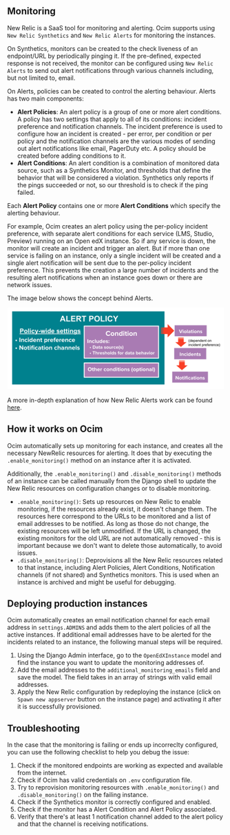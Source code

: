 Monitoring
------------

New Relic is a SaaS tool for monitoring and alerting. Ocim supports using `New Relic Synthetics` and `New Relic Alerts` for monitoring the instances.

On Synthetics, monitors can be created to the check liveness of an endpoint/URL by periodically pinging it. If the pre-defined, expected response is not received, the monitor can be configured using `New Relic Alerts` to send out alert notifications through various channels including, but not limited to, email.

On Alerts, policies can be created to control the alerting behaviour. Alerts has two main components:
* **Alert Policies**: An alert policy is a group of one or more alert conditions. A policy has two settings that apply to all of its conditions: incident preference and notification channels. The incident preference is used to configure how an incident is created - per error, per condition or per policy and the notification channels are the various modes of sending out alert notifications like email, PagerDuty etc. A policy should be created before adding conditions to it.
* **Alert Conditions**: An alert condition is a combination of monitored data source, such as a Synthetics Monitor, and thresholds that define the behavior that will be considered a violation. Synthetics only reports if the pings succeeded or not, so our threshold is to check if the ping failed.

Each **Alert Policy** contains one or more **Alert Conditions**  which specify the alerting behaviour.

For example, Ocim creates an alert policy using the per-policy incident preference, with separate alert conditions for each service (LMS, Studio, Preview) running on an Open edX instance.
So if any service is down, the monitor will create an incident and trigger an alert. But if more than one service is failing on an instance, only a single incident will be created and a single alert notification will be sent due to the per-policy incident preference. This prevents the creation a large number of incidents and the resulting alert notifications when an instance goes down or there are network issues.

The image below shows the concept behind Alerts.

![New Relic Alerts](./images/newrelic-alerts.png)

A more in-depth explanation of how New Relic Alerts work can be found [here](https://docs.newrelic.com/docs/alerts/new-relic-alerts/getting-started/new-relic-alerts-concepts-workflow).

## How it works on Ocim

Ocim automatically sets up monitoring for each instance, and creates all the necessary NewRelic resources for alerting. It does that by executing the `.enable_monitoring()` method on an instance after it is activated.

Additionally, the `.enable_monitoring()` and `.disable_monitoring()` methods of an instance can be called manually from the Django shell to update the New Relic resources on configuration changes or to disable monitoring.

* `.enable_monitoring()`: Sets up resources on New Relic to enable monitoring, if the resources already exist, it doesn't change them. The resources here correspond to the URLs to be monitored and a list of email addresses to be notified. As long as those do not change, the existing resources will be left unmodified. If the URL is changed, the existing monitors for the old URL are not automatically removed - this is important because we don't want to delete those automatically, to avoid issues.
* `.disable_monitoring()`: Deprovisions all the New Relic resources related to that instance, including Alert Policies, Alert Conditions, Notification channels (if not shared) and Synthetics monitors. This is used when an instance is archived and might be useful for debugging.

## Deploying production instances

Ocim automatically creates an email notification channel for each email address in `settings.ADMINS` and adds them to the alert policies of all the active instances. If additional email addresses have to be alerted for the incidents related to an instance, the following manual steps will be required.

1. Using the Django Admin interface, go to the `OpenEdXInstance` model and find the instance you want to update the monitoring addresses of.
2. Add the email addresses to the `additional_monitoring_emails` field and save the model. The field takes in an array of strings with valid email addresses.
3. Apply the New Relic configuration by redeploying the instance (click on `Spawn new appserver` button on the instance page) and activating it after it is successfully provisioned.

## Troubleshooting

In the case that the monitoring is failing or ends up incorreclty configured, you can use the following checklist to help you debug the issue:

1. Check if the monitored endpoints are working as expected and available from the internet.
2. Check if Ocim has valid credentials on `.env` configuration file.
3. Try to reprovision monitoring resources with `.enable_monitoring()` and `.disable_monitoring()` on the failing instance.
4. Check if the Synthetics monitor is correctly configured and enabled.
5. Check if the monitor has a Alert Condition and Alert Policy associated.
6. Verify that there's at least 1 notification channel added to the alert policy and that the channel is receiving notifications.
